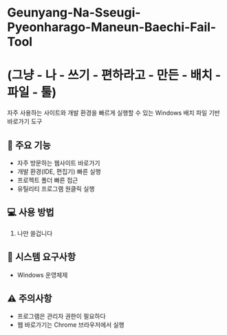 # Geunyang-Na-Sseugi-Pyeonharago-Maneun-Baechi-Fail-Tool
# (그냥 - 나 - 쓰기 - 편하라고 - 만든 - 배치 - 파일 - 툴)
자주 사용하는 사이트와 개발 환경을 빠르게 실행할 수 있는 Windows 배치 파일 기반 바로가기 도구

## 🚀 주요 기능

- 자주 방문하는 웹사이트 바로가기
- 개발 환경(IDE, 편집기) 빠른 실행
- 프로젝트 폴더 빠른 접근
- 유틸리티 프로그램 원클릭 실행

## 💻 사용 방법

1. 나만 쓸겁니다 

## 🔧 시스템 요구사항

- Windows 운영체제

## ⚠️ 주의사항

- 프로그램은 관리자 권한이 필요하다
- 웹 바로가기는 Chrome 브라우저에서 실행
